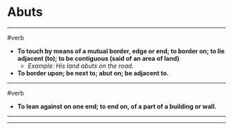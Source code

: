 # Abuts
---
#verb
- **To touch by means of a mutual border, edge or end; to border on; to lie adjacent (to); to be contiguous (said of an area of land)**
	- _Example: His land abuts on the road._
- **To border upon; be next to; abut on; be adjacent to.**
---
#verb
- **To lean against on one end; to end on, of a part of a building or wall.**
---
---
